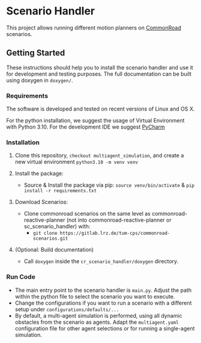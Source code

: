 # Scenario Handler
This project allows running different motion planners on 
[CommonRoad](https://commonroad.in.tum.de/) scenarios.

## Getting Started
These instructions should help you to install the scenario handler and use it for development and testing purposes.
The full documentation can be built using doxygen in `doxygen/`.

### Requirements
The software is  developed and tested on recent versions of Linux and OS X.

For the python installation, we suggest the usage of Virtual Environment with Python 3.10.
For the development IDE we suggest [PyCharm](http://www.jetbrains.com/pycharm/)

### Installation
1. Clone this repository, `checkout multiagent_simulation`, and 
   create a new virtual environment `python3.10 -m venv venv`

2. Install the package:
    * Source & Install the package via pip: `source venv/bin/activate` & `pip install -r requirements.txt`

3. Download Scenarios:
    * Clone commonroad scenarios on the same level as commonroad-reactive-planner 
      (not into commonroad-reactive-planner or sc_scenario_handler) with: 
      * `git clone https://gitlab.lrz.de/tum-cps/commonroad-scenarios.git`

4. (Optional: Build documentation)
    * Call `doxygen` inside the `cr_scenario_handler/doxygen` directory.

### Run Code
* The main entry point to the scenario handler is `main.py`. Adjust the path within the python file to select the scenario you want to execute.
* Change the configurations if you want to run a scenario with a different setup under `configurations/defaults/...`
* By default, a multi-agent simulation is performed, using all dynamic obstacles from the scenario as agents. Adapt the `multiagent.yaml` configuration file for other agent selections or for running a single-agent simulation.